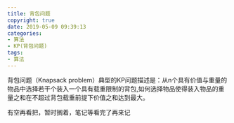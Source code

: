 ```yaml
---
title: 背包问题
copyright: true
date: 2019-05-09 09:39:13
categories:
- 算法
- KP(背包问题)
tags:
- 算法
---
```


背包问题（Knapsack problem）典型的KP问题描述是：从n个具有价值与重量的物品中选择若干个装入一个具有载重限制的背包,如何选择物品使得装入物品的重量之和在不超过背包载重前提下价值之和达到最大。

<!--more-->

有空再看把，暂时搁着，笔记等看完了再来记